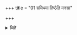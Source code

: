 +++
title = "01 समिधमा तिष्ठेति मनसा"

+++

<details><summary>थिते</summary>

समिधमा तिष्ठेति । मनसा चानुप्रक्रामति १
</details>
